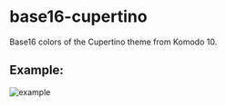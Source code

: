 # base16-cupertino
Base16 colors of the Cupertino theme from Komodo 10.

## Example:
![example](https://raw.githubusercontent.com/ATahma/base16-cupertino-scheme/master/example.png)
